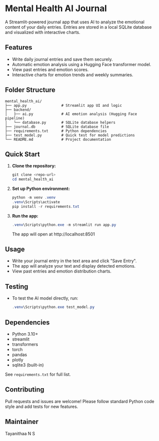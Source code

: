 # Mental Health AI Journal

A Streamlit-powered journal app that uses AI to analyze the emotional content of your daily entries. Entries are stored in a local SQLite database and visualized with interactive charts.

## Features
- Write daily journal entries and save them securely.
- Automatic emotion analysis using a Hugging Face transformer model.
- View past entries and emotion scores.
- Interactive charts for emotion trends and weekly summaries.

## Folder Structure
```
mental_health_ai/
├── app.py                # Streamlit app UI and logic
├── backend/
│   ├── ai.py             # AI emotion analysis (Hugging Face pipeline)
│   └── database.py       # SQLite database helpers
├── journal.db            # SQLite database file
├── requirements.txt      # Python dependencies
├── test_model.py         # Quick test for model predictions
└── README.md             # Project documentation
```

## Quick Start
1. **Clone the repository:**
   ```powershell
   git clone <repo-url>
   cd mental_health_ai
   ```
2. **Set up Python environment:**
   ```powershell
   python -m venv .venv
   .venv\Scripts\activate
   pip install -r requirements.txt
   ```
3. **Run the app:**
   ```powershell
   .venv\Scripts\python.exe -m streamlit run app.py
   ```
   The app will open at http://localhost:8501

## Usage
- Write your journal entry in the text area and click "Save Entry".
- The app will analyze your text and display detected emotions.
- View past entries and emotion distribution charts.

## Testing
- To test the AI model directly, run:
   ```powershell
   .venv\Scripts\python.exe test_model.py
   ```

## Dependencies
- Python 3.10+
- streamlit
- transformers
- torch
- pandas
- plotly
- sqlite3 (built-in)

See `requirements.txt` for full list.

## Contributing
Pull requests and issues are welcome! Please follow standard Python code style and add tests for new features.


## Maintainer
Tayanithaa N S
